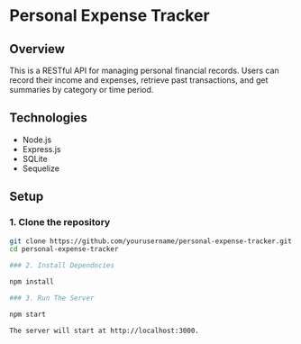 # Personal Expense Tracker

## Overview
This is a RESTful API for managing personal financial records. Users can record their income and expenses, retrieve past transactions, and get summaries by category or time period.

## Technologies
- Node.js
- Express.js
- SQLite
- Sequelize

## Setup

### 1. Clone the repository

```bash
git clone https://github.com/yourusername/personal-expense-tracker.git
cd personal-expense-tracker

### 2. Install Dependncies

npm install

### 3. Run The Server

npm start

The server will start at http://localhost:3000.
